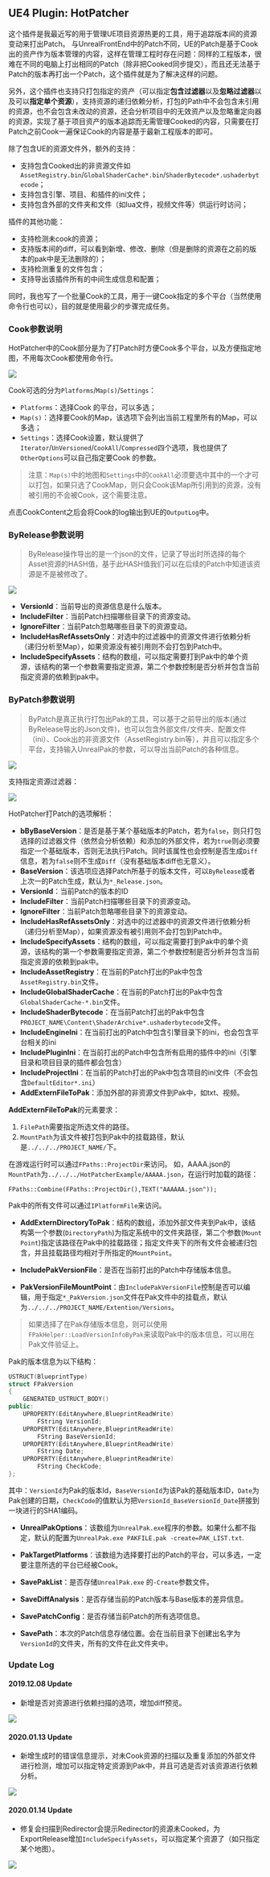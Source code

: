 ## UE4 Plugin: HotPatcher

这个插件是我最近写的用于管理UE项目资源热更的工具，用于追踪版本间的资源变动来打出Patch。
与UnrealFrontEnd中的Patch不同，UE的Patch是基于Cook出的资产作为版本管理的内容，这样在管理工程时存在问题：同样的工程版本，很难在不同的电脑上打出相同的Patch（除非把Cooked同步提交），而且还无法基于Patch的版本再打出一个Patch，这个插件就是为了解决这样的问题。

另外，这个插件也支持只打包指定的资产（可以指定**包含过滤器**以及**忽略过滤器**以及可以**指定单个资源**），支持资源的递归依赖分析，打包的Path中不会包含未引用的资源，也不会包含未改动的资源，还会分析项目中的无效资产以及忽略重定向器的资源，实现了基于项目资产的版本追踪而无需管理Cooked的内容，只需要在打Patch之前Cook一遍保证Cook的内容是基于最新工程版本的即可。

除了包含UE的资源文件外，额外的支持：

- 支持包含Cooked出的非资源文件如`AssetRegistry.bin`/`GlobalShaderCache*.bin`/`ShaderBytecode*.ushaderbytecode`；
- 支持包含引擎、项目、和插件的ini文件；
- 支持包含外部的文件夹和文件（如lua文件，视频文件等）供运行时访问；

插件的其他功能：

- 支持检测未cook的资源；
- 支持版本间的diff，可以看到新增、修改、删除（但是删除的资源在之前的版本的pak中是无法删除的）；
- 支持检测重复的文件包含；
- 支持导出该插件所有的中间生成信息和配置；

同时，我也写了一个批量Cook的工具，用于一键Cook指定的多个平台（当然使用命令行也可以），目的就是使用最少的步骤完成任务。


### Cook参数说明

HotPatcher中的Cook部分是为了打Patch时方便Cook多个平台，以及方便指定地图，不用每次Cook都使用命令行。

![](https://imzlp.me/notes/index/UE4/Plugins/HotPatcher/HotPatcher-CookContent.png)

Cook可选的分为`Platforms`/`Map(s)`/`Settings`：

- `Platforms`：选择Cook 的平台，可以多选；
- `Map(s)`：选择要Cook的Map，该选项下会列出当前工程里所有的Map，可以多选；
- `Settings`：选择Cook设置，默认提供了`Iterator`/`UnVersioned`/`CookAll`/`Compressed`四个选项，我也提供了`OtherOptions`可以自己指定要Cook 的参数。

> 注意：`Map(s)`中的地图和`Settings`中的`CookAll`必须要选中其中的一个才可以打包，如果只选了CookMap，则只会Cook该Map所引用到的资源，没有被引用的不会被Cook，这个需要注意。

点击CookContent之后会将Cook的log输出到UE的`OutputLog`中。

### ByRelease参数说明

>ByRelease操作导出的是一个json的文件，记录了导出时所选择的每个Asset资源的HASH值，基于此HASH值我们可以在后续的Patch中知道该资源是不是被修改了。

![](https://imzlp.me/notes/index/UE4/Plugins/HotPatcher/HotPatcher-Export-Release.png)

- **VersionId**：当前导出的资源信息是什么版本。
- **IncludeFilter**：当前Patch扫描哪些目录下的资源变动。
- **IgnoreFilter**：当前Patch忽略哪些目录下的资源变动。
- **IncludeHasRefAssetsOnly**：对选中的过滤器中的资源文件进行依赖分析（递归分析至Map），如果资源没有被引用则不会打包到Patch中。
- **IncludeSpecifyAssets**：结构的数组，可以指定需要打到Pak中的单个资源，该结构的第一个参数需要指定资源，第二个参数控制是否分析并包含当前指定资源的依赖到pak中。

### ByPatch参数说明

> ByPatch是真正执行打包出Pak的工具，可以基于之前导出的版本(通过ByRelease导出的Json文件)，也可以包含外部文件/文件夹、配置文件（ini）、Cook出的非资源文件（AssetRegistry.bin等），并且可以指定多个平台，支持输入UnrealPak的参数，可以导出当前Patch的各种信息。

![](https://imzlp.me/notes/index/UE4/Plugins/HotPatcher/HotPatcher-Export-Patch.png)

支持指定资源过滤器：

![](https://imzlp.me/notes/index/UE4/Plugins/HotPatcher/HotPatcher-Export-Patch-Filter.png)

HotPatcher打Patch的选项解析：

- **bByBaseVersion**：是否是基于某个基础版本的Patch，若为`false`，则只打包选择的过滤器文件（依然会分析依赖）和添加的外部文件，若为`true`则必须要指定一个基础版本，否则无法执行Patch。同时该属性也会控制是否生成`Diff`信息，若为`false`则不生成`Diff`（没有基础版本diff也无意义）。
- **BaseVersion**：该选项应选择Patch所基于的版本文件，可以`ByRelease`或者上次一的Patch生成，默认为`*_Release.json`。
- **VersionId**：当前Patch的版本的ID
- **IncludeFilter**：当前Patch扫描哪些目录下的资源变动。
- **IgnoreFilter**：当前Patch忽略哪些目录下的资源变动。
- **IncludeHasRefAssetsOnly**：对选中的过滤器中的资源文件进行依赖分析（递归分析至Map），如果资源没有被引用则不会打包到Patch中。
- **IncludeSpecifyAssets**：结构的数组，可以指定需要打到Pak中的单个资源，该结构的第一个参数需要指定资源，第二个参数控制是否分析并包含当前指定资源的依赖到pak中。
- **IncludeAssetRegistry**：在当前的Patch打出的Pak中包含`AssetRegistry.bin`文件。
- **IncludeGlobalShaderCache**：在当前的Patch打出的Pak中包含`GlobalShaderCache-*.bin`文件。
- **IncludeShaderBytecode**：在当前Patch打出的Pak中包含`PROJECT_NAME\Content\ShaderArchive*.ushaderbytecode`文件。
- **IncludeEngineIni**：在当前打出的Patch中包含引擎目录下的ini，也会包含平台相关的ini
- **IncludePluginIni**：在当前打出的Patch中包含所有启用的插件中的ini（引擎目录和项目目录的插件都会包含）
- **IncludeProjectIni**：在当前的Patch打出的Pak中包含项目的ini文件（不会包含`DefaultEditor*.ini`）
- **AddExternFileToPak**：添加外部的非资源文件到Pak中，如txt、视频。

**AddExternFileToPak**的元素要求：

1. `FilePath`需要指定所选文件的路径。
2. `MountPath`为该文件被打包到Pak中的挂载路径，默认是`../../../PROJECT_NAME/`下。

在游戏运行时可以通过`FPaths::ProjectDir`来访问。
如，AAAA.json的`MountPath`为`../../../HotPatcherExample/AAAAA.json`，在运行时加载的路径：

```
FPaths::Combine(FPaths::ProjectDir(),TEXT("AAAAAA.json"));
```
Pak中的所有文件可以通过`IPlatformFile`来访问。

- **AddExternDirectoryToPak**：结构的数组，添加外部文件夹到Pak中，该结构第一个参数(`DirectoryPath`)为指定系统中的文件夹路径，第二个参数(`Mount Point`)指定该路径在Pak中的挂载路径；指定文件夹下的所有文件会被递归包含，并且挂载路径均相对于所指定的`MountPoint`。

- **IncludePakVersionFile**：是否在当前打出的Patch中存储版本信息。
- **PakVersionFileMountPoint**：由`IncludePakVersionFile`控制是否可以编辑，用于指定`*_PakVersion.json`文件在Pak文件中的挂载点，默认为`../../../PROJECT_NAME/Extention/Versions`。

> 如果选择了在Pak存储版本信息，则可以使用`FPakHelper::LoadVersionInfoByPak`来读取Pak中的版本信息，可以用在Pak文件验证上。

Pak的版本信息为以下结构：

```cpp
USTRUCT(BlueprintType)
struct FPakVersion
{
	GENERATED_USTRUCT_BODY()
public:
	UPROPERTY(EditAnywhere,BlueprintReadWrite)
		FString VersionId;
	UPROPERTY(EditAnywhere,BlueprintReadWrite)
		FString BaseVersionId;
	UPROPERTY(EditAnywhere,BlueprintReadWrite)
		FString Date;
	UPROPERTY(EditAnywhere,BlueprintReadWrite)
		FString CheckCode;
};
```

其中：`VersionId`为Pak的版本Id，`BaseVersionId`为该Pak的基础版本ID，`Date`为Pak创建的日期，`CheckCode`的值默认为把`VersionId_BaseVersionId_Date`拼接到一块进行的SHA1编码。

- **UnrealPakOptions**：该数组为`UnrealPak.exe`程序的参数。如果什么都不指定，默认的配置为`UnrealPak.exe PAKFILE.pak -create=PAK_LIST.txt`.

- **PakTargetPlatforms**：该数组为选择要打出的Patch的平台，可以多选，一定要注意所选的平台已经被Cook。

- **SavePakList**：是否存储`UnrealPak.exe` 的`-Create`参数文件。

- **SaveDiffAnalysis**：是否存储当前的Patch版本与Base版本的差异信息。

- **SavePatchConfig**：是否存储当前Patch的所有选项信息。

- **SavePath**：本次的Patch信息存储位置。会在当前目录下创建出名字为`VersionId`的文件夹，所有的文件在此文件夹中。

### Update Log

#### 2019.12.08 Update

- 新增是否对资源进行依赖扫描的选项，增加diff预览。

![](https://imzlp.me/notes/index/UE4/Plugins/HotPatcher/HotPatcher-Diff-view.png)

#### 2020.01.13 Update

- 新增生成时的错误信息提示，对未Cook资源的扫描以及重复添加的外部文件进行检测，增加可以指定特定资源到Pak中，并且可选是否对该资源进行依赖分析。

![](https://imzlp.me/notes/index/UE4/Plugins/HotPatcher/HotPatcher-GeneratedPatch-ErrorMsg.png)

#### 2020.01.14 Update

- 修复会扫描到Redirector会提示Redirector的资源未Cooked，为ExportRelease增加`IncludeSpecifyAssets`，可以指定某个资源了（如只指定某个地图）。

![](https://imzlp.me/notes/index/UE4/Plugins/HotPatcher/HotPatcher-diff-specifty-assets.png)

